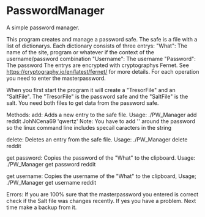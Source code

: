 # PasswordManager
A simple password manager.

This program creates and manage a password safe. The safe is a file with a list of dictionarys. Each dictionary consists of three entrys:
"What": The name of the site, program or whatever if the context of the username/password combination
"Username": The username
"Password": The password
The entrys are encrypted with cryptographys Fernet. See https://cryptography.io/en/latest/fernet/ for more details.
For each operation you need to enter the masterpassword.

When you first start the program it will create a "TresorFile" and an "SaltFile". The "TresorFile" is the password safe and the "SaltFile" is the salt. You need both files to get data from the password safe.

Methods:
add:
Adds a new entry to the safe file. Usage: ./PW_Manager add reddit JohNCena69 'qwertz'  Note: You have to add '' around the password so the linux command line includes specail caracters in the string

delete:
Deletes an entry from the safe file. Usage: ./PW_Manager delete reddit

get password:
Copies the password of the "What" to the clipboard. Usage: ./PW_Manager get password reddit

get username:
Copies the username of the "What" to the clipboard, Usage; ./PW_Manager get username reddit


Errors:
If you are 100% sure that the masterpassword you entered is correct check if the Salt file was changes recently. If yes you have a problem. Next time make a backup from it.
